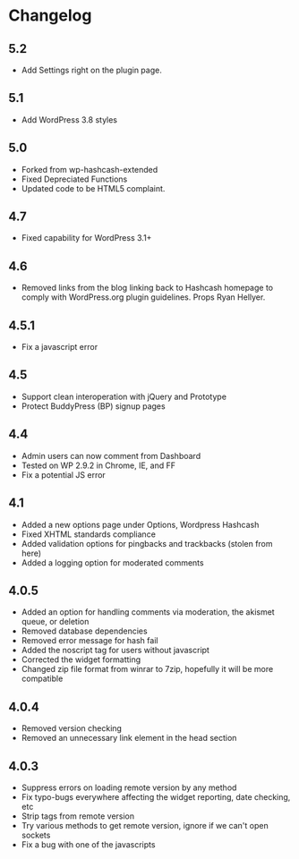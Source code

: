 # Changelog

## 5.2
* Add Settings right on the plugin page.

## 5.1
* Add WordPress 3.8 styles

## 5.0 
* Forked from wp-hashcash-extended
* Fixed Depreciated Functions
* Updated code to be HTML5 complaint.

## 4.7
* Fixed capability for WordPress 3.1+

## 4.6
* Removed links from the blog linking back to Hashcash homepage to comply with WordPress.org plugin guidelines. Props Ryan Hellyer.

## 4.5.1
* Fix a javascript error

## 4.5
* Support clean interoperation with jQuery and Prototype
* Protect BuddyPress (BP) signup pages

## 4.4
* Admin users can now comment from Dashboard
* Tested on WP 2.9.2 in Chrome, IE, and FF
* Fix a potential JS error

## 4.1
* Added a new options page under Options, Wordpress Hashcash
* Fixed XHTML standards compliance
* Added validation options for pingbacks and trackbacks (stolen from here)
* Added a logging option for moderated comments

## 4.0.5
* Added an option for handling comments via moderation, the akismet queue, or deletion
* Removed database dependencies
* Removed error message for hash fail
* Added the noscript tag for users without javascript
* Corrected the widget formatting
* Changed zip file format from winrar to 7zip, hopefully it will be more compatible

## 4.0.4
* Removed version checking
* Removed an unnecessary link element in the head section

## 4.0.3
* Suppress errors on loading remote version by any method
* Fix typo-bugs everywhere affecting the widget reporting, date checking, etc
* Strip tags from remote version
* Try various methods to get remote version, ignore if we can't open sockets
* Fix a bug with one of the javascripts